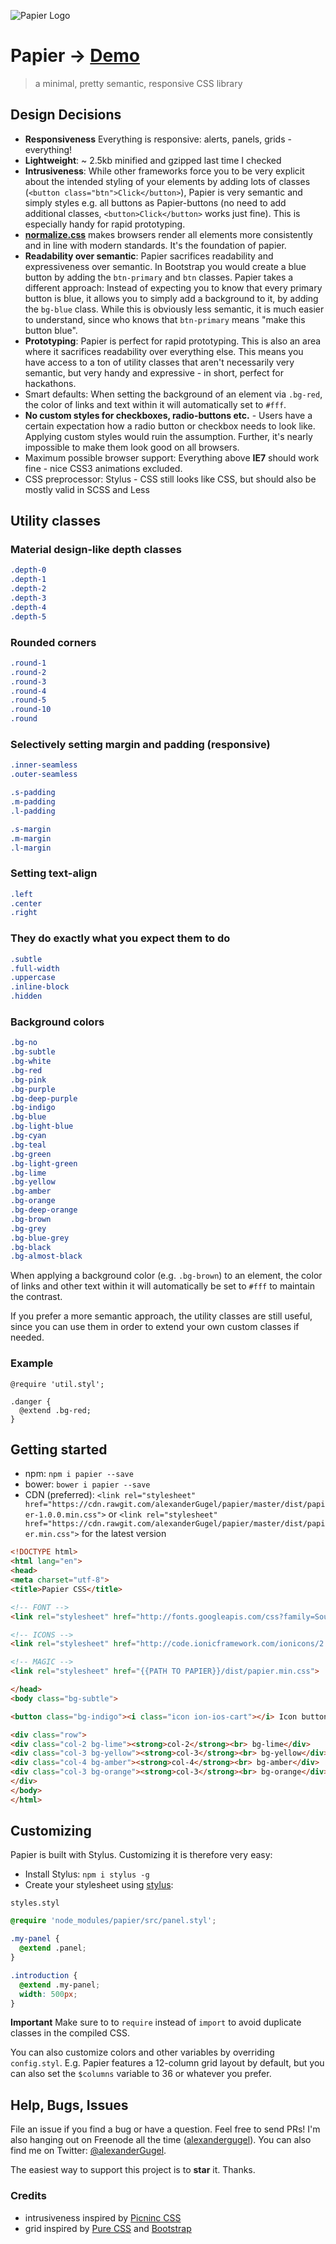 ![Papier Logo](https://cdnjs.cloudflare.com/ajax/libs/ionicons/1.5.2/png/512/paper-airplane.png)

# Papier -> [Demo](http://gugel.io/papier/)

> a minimal, pretty semantic, responsive CSS library

## Design Decisions

* **Responsiveness** Everything is responsive: alerts, panels, grids - everything!
* **Lightweight**: ~ 2.5kb minified and gzipped last time I checked
* **Intrusiveness**: While other frameworks force you to be very explicit about the intended styling of your elements by adding lots of classes (`<button class="btn">Click</button>`), Papier is very semantic and simply styles e.g. all buttons as Papier-buttons (no need to add additional classes, `<button>Click</button>` works just fine). This is especially handy for rapid prototyping.
* [**normalize.css**](http://necolas.github.io/normalize.css/) makes browsers render all elements more consistently and in line with modern standards. It's the foundation of papier.
* **Readability over semantic**: Papier sacrifices readability and expressiveness over semantic. In Bootstrap you would create a blue button by adding the `btn-primary` and `btn` classes. Papier takes a different approach: Instead of expecting you to know that every primary button is blue, it allows you to simply add a background to it, by adding the `bg-blue` class. While this is obviously less semantic, it is much easier to understand, since who knows that `btn-primary` means "make this button blue".
* **Prototyping**: Papier is perfect for rapid prototyping. This is also an area where it sacrifices readability over everything else. This means you have access to a ton of utility classes that aren't necessarily very semantic, but very handy and expressive - in short, perfect for hackathons.
* Smart defaults: When setting the background of an element via `.bg-red`, the color of links and text within it will automatically set to `#fff`.
* **No custom styles for checkboxes, radio-buttons etc.** - Users have a certain expectation how a radio button or checkbox needs to look like. Applying custom styles would ruin the assumption. Further, it's nearly impossible to make them look good on all browsers.
* Maximum possible browser support: Everything above **IE7** should work fine - nice CSS3 animations excluded.
* CSS preprocessor: Stylus - CSS still looks like CSS, but should also be mostly valid in SCSS and Less

## Utility classes

### Material design-like depth classes
```css
.depth-0
.depth-1
.depth-2
.depth-3
.depth-4
.depth-5
```

### Rounded corners
```css
.round-1
.round-2
.round-3
.round-4
.round-5
.round-10
.round
```

### Selectively setting margin and padding (responsive)
```css
.inner-seamless
.outer-seamless

.s-padding
.m-padding
.l-padding

.s-margin
.m-margin
.l-margin
```

### Setting text-align
```css
.left
.center
.right
```

### They do exactly what you expect them to do
```css
.subtle
.full-width
.uppercase
.inline-block
.hidden
```

### Background colors
```css
.bg-no
.bg-subtle
.bg-white
.bg-red
.bg-pink
.bg-purple
.bg-deep-purple
.bg-indigo
.bg-blue
.bg-light-blue
.bg-cyan
.bg-teal
.bg-green
.bg-light-green
.bg-lime
.bg-yellow
.bg-amber
.bg-orange
.bg-deep-orange
.bg-brown
.bg-grey
.bg-blue-grey
.bg-black
.bg-almost-black
```

When applying a background color (e.g. `.bg-brown`) to an element, the color of links and other text within it will automatically be set to `#fff` to maintain the contrast.

If you prefer a more semantic approach, the utility classes are still useful, since you can use them in order to extend your own custom classes if needed.

### Example

```stylus
@require 'util.styl';

.danger {
  @extend .bg-red;
}
```

## Getting started

* npm: `npm i papier --save`
* bower: `bower i papier --save`
* CDN (preferred): `<link rel="stylesheet" href="https://cdn.rawgit.com/alexanderGugel/papier/master/dist/papier-1.0.0.min.css">` or `<link rel="stylesheet" href="https://cdn.rawgit.com/alexanderGugel/papier/master/dist/papier.min.css">` for the latest version

```html
<!DOCTYPE html>
<html lang="en">
<head>
<meta charset="utf-8">
<title>Papier CSS</title>

<!-- FONT -->
<link rel="stylesheet" href="http://fonts.googleapis.com/css?family=Source+Sans+Pro:400,600">

<!-- ICONS -->
<link rel="stylesheet" href="http://code.ionicframework.com/ionicons/2.0.0/css/ionicons.min.css">

<!-- MAGIC -->
<link rel="stylesheet" href="{{PATH TO PAPIER}}/dist/papier.min.css">

</head>
<body class="bg-subtle">

<button class="bg-indigo"><i class="icon ion-ios-cart"></i> Icon button</button>

<div class="row">
<div class="col-2 bg-lime"><strong>col-2</strong><br> bg-lime</div>
<div class="col-3 bg-yellow"><strong>col-3</strong><br> bg-yellow</div>
<div class="col-4 bg-amber"><strong>col-4</strong><br> bg-amber</div>
<div class="col-3 bg-orange"><strong>col-3</strong><br> bg-orange</div>
</div>
</body>
</html>
```

## Customizing

Papier is built with Stylus. Customizing it is therefore very easy:

* Install Stylus: `npm i stylus -g`
* Create your stylesheet using [stylus](http://learnboost.github.io/stylus/):

`styles.styl`

```css
@require 'node_modules/papier/src/panel.styl';

.my-panel {
  @extend .panel;
}

.introduction {
  @extend .my-panel;
  width: 500px;
}
```

**Important** Make sure to to `require` instead of `import` to avoid duplicate classes in the compiled CSS.

You can also customize colors and other variables by overriding `config.styl`. E.g. Papier features a 12-column grid layout by default, but you can also set the `$columns` variable to 36 or whatever you prefer.

## Help, Bugs, Issues

File an issue if you find a bug or have a question. Feel free to send PRs! I'm also hanging out on Freenode all the time ([alexandergugel](http://webchat.freenode.net/)). You can also find me on Twitter: [@alexanderGugel](https://twitter.com/alexanderGugel).

The easiest way to support this project is to **star** it. Thanks.

### Credits

* intrusiveness inspired by [Picninc CSS](http://picnicss.com/)
* grid inspired by [Pure CSS](http://purecss.io/) and [Bootstrap](http://getbootstrap.com/)
